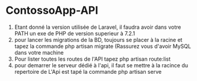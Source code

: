 # ContossoApp-API

1. Etant donné la version utilisée de Laravel, il faudra avoir dans votre PATH un exe de PHP de version superieur à 7.2.1
2. pour lancer les migrations de la BD, toujours se placer à la racine et tapez la commande
php artisan migrate (Rassurez vous d'avoir MySQL dans votre machine
3. Pour lister toutes les routes de l'API tapez php artisan route:list
4. pour demarrer le serveur dédié à l'api, il faut se mettre à la racince du repertoire de L'Api est tapé la commande 
php artisan serve

